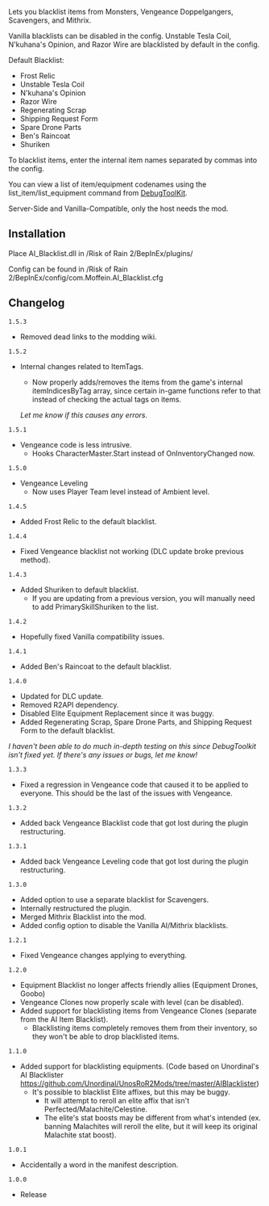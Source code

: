 Lets you blacklist items from Monsters, Vengeance Doppelgangers, Scavengers, and Mithrix.

Vanilla blacklists can be disabled in the config.
Unstable Tesla Coil, N'kuhana's Opinion, and Razor Wire are blacklisted by default in the config.

Default Blacklist:

- Frost Relic
- Unstable Tesla Coil
- N'kuhana's Opinion
- Razor Wire
- Regenerating Scrap
- Shipping Request Form
- Spare Drone Parts
- Ben's Raincoat
- Shuriken

To blacklist items, enter the internal item names separated by commas into the config.

You can view a list of item/equipment codenames using the list_item/list_equipment command from [DebugToolKit](https://thunderstore.io/package/IHarbHD/DebugToolkit/).

Server-Side and Vanilla-Compatible, only the host needs the mod.


## Installation

Place AI_Blacklist.dll in /Risk of Rain 2/BepInEx/plugins/

Config can be found in /Risk of Rain 2/BepInEx/config/com.Moffein.AI_Blacklist.cfg

## Changelog

`1.5.3`

- Removed dead links to the modding wiki.

`1.5.2`

- Internal changes related to ItemTags.
	- Now properly adds/removes the items from the game's internal itemIndicesByTag array, since certain in-game functions refer to that instead of checking the actual tags on items.
	
	*Let me know if this causes any errors.*

`1.5.1`

- Vengeance code is less intrusive.
	- Hooks CharacterMaster.Start instead of OnInventoryChanged now.

`1.5.0`

- Vengeance Leveling
	- Now uses Player Team level instead of Ambient level.

`1.4.5`

- Added Frost Relic to the default blacklist.

`1.4.4`

- Fixed Vengeance blacklist not working (DLC update broke previous method).

`1.4.3`
- Added Shuriken to default blacklist.
	- If you are updating from a previous version, you will manually need to add PrimarySkillShuriken to the list.

`1.4.2`

- Hopefully fixed Vanilla compatibility issues.

`1.4.1`

- Added Ben's Raincoat to the default blacklist.

`1.4.0`

- Updated for DLC update.
- Removed R2API dependency.
- Disabled Elite Equipment Replacement since it was buggy.
- Added Regenerating Scrap, Spare Drone Parts, and Shipping Request Form to the default blacklist.

*I haven't been able to do much in-depth testing on this since DebugToolkit isn't fixed yet. If there's any issues or bugs, let me know!*

`1.3.3`

- Fixed a regression in Vengeance code that caused it to be applied to everyone. This should be the last of the issues with Vengeance.

`1.3.2`

- Added back Vengeance Blacklist code that got lost during the plugin restructuring.

`1.3.1`

- Added back Vengeance Leveling code that got lost during the plugin restructuring.

`1.3.0`

- Added option to use a separate blacklist for Scavengers.
- Internally restructured the plugin.
- Merged Mithrix Blacklist into the mod.
- Added config option to disable the Vanilla AI/Mithrix blacklists.

`1.2.1`

- Fixed Vengeance changes applying to everything.

`1.2.0`

- Equipment Blacklist no longer affects friendly allies (Equipment Drones, Goobo)
- Vengeance Clones now properly scale with level (can be disabled).
- Added support for blacklisting items from Vengeance Clones (separate from the AI Item Blacklist).
	- Blacklisting items completely removes them from their inventory, so they won't be able to drop blacklisted items.

`1.1.0`

- Added support for blacklisting equipments. (Code based on Unordinal's AI Blacklister https://github.com/Unordinal/UnosRoR2Mods/tree/master/AIBlacklister)
	- It's possible to blacklist Elite affixes, but this may be buggy.
		- It will attempt to reroll an elite affix that isn't Perfected/Malachite/Celestine.
		- The elite's stat boosts may be different from what's intended (ex. banning Malachites will reroll the elite, but it will keep its original Malachite stat boost).

`1.0.1`

- Accidentally a word in the manifest description.

`1.0.0`

- Release